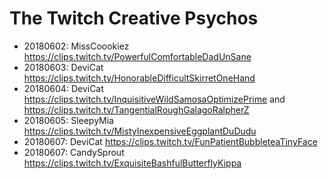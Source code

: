 The Twitch Creative Psychos
===========================

* 20180602: MissCoookiez <https://clips.twitch.tv/PowerfulComfortableDadUnSane>
* 20180603: DeviCat <https://clips.twitch.tv/HonorableDifficultSkirretOneHand>
* 20180604: DeviCat <https://clips.twitch.tv/InquisitiveWildSamosaOptimizePrime>
  and <https://clips.twitch.tv/TangentialRoughGalagoRalpherZ>
* 20180605: SleepyMia <https://clips.twitch.tv/MistyInexpensiveEggplantDuDudu>
* 20180607: DeviCat <https://clips.twitch.tv/FunPatientBubbleteaTinyFace>
* 20180607: CandySprout <https://clips.twitch.tv/ExquisiteBashfulButterflyKippa>
